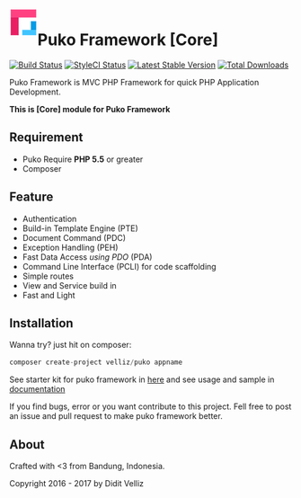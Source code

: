 <img align="left" src="https://raw.githubusercontent.com/Velliz/puko/master/assets/icon/material/puko-material-50.png">

# Puko Framework [Core]

[![Build Status](https://travis-ci.org/Velliz/pukoframework.svg?branch=master)](https://travis-ci.org/Velliz/pukoframework)
[![StyleCI Status](https://styleci.io/repos/65143717/shield)](https://styleci.io/repos/65143717/shield)
[![Latest Stable Version](https://poser.pugx.org/puko/framework/v/stable)](https://packagist.org/packages/puko/framework)
[![Total Downloads](https://poser.pugx.org/puko/framework/downloads)](https://packagist.org/packages/puko/framework)

Puko Framework is MVC PHP Framework for quick PHP Application Development.

**This is [Core] module for Puko Framework**

## Requirement

* Puko Require **PHP 5.5** or greater
* Composer

## Feature

* Authentication
* Build-in Template Engine (PTE)
* Document Command (PDC)
* Exception Handling (PEH)
* Fast Data Access *using PDO* (PDA)
* Command Line Interface (PCLI) for code scaffolding
* Simple routes
* View and Service build in
* Fast and Light

## Installation

Wanna try? just hit on composer:
```php
composer create-project velliz/puko appname
```

See starter kit for puko framework in [here](https://github.com/Velliz/puko) 
and see usage and sample in [documentation](https://velliz.github.io/pudo)

If you find bugs, error or you want contribute to this project. 
Fell free to post an issue and pull request to make puko framework better.

## About

Crafted with <3 from Bandung, Indonesia.

Copyright 2016 - 2017 by Didit Velliz